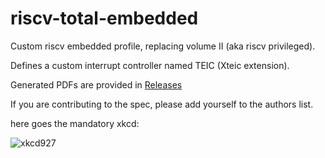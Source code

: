 # riscv-total-embedded
Custom riscv embedded profile, replacing volume II (aka riscv privileged).

Defines a custom interrupt controller named TEIC (Xteic extension).

Generated PDFs are provided in [Releases](https://github.com/jnk0le/riscv-total-embedded/releases)

If you are contributing to the spec, please add yourself to the authors list.

here goes the mandatory xkcd:

![xkcd927](https://imgs.xkcd.com/comics/standards.png)